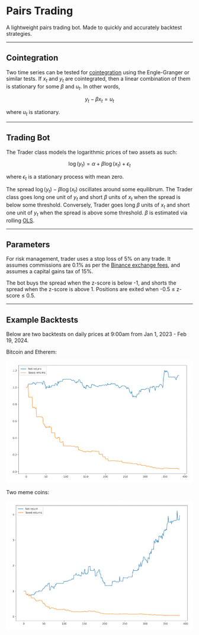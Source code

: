 # Pairs Trading

A lightweight pairs trading bot. Made to quickly and accurately backtest strategies. 

---

## Cointegration

Two time series can be tested for [cointegration](https://en.wikipedia.org/wiki/Cointegration) using the Engle-Granger or similar tests. If $x_t$ and $y_t$ are cointegrated, then a linear combination of them is stationary for some $\beta$ and $u_t$. In other words,

$$y_t - \beta x_t = u_t $$

where $u_t$ is stationary.

---

## Trading Bot

The Trader class models the logarithmic prices of two assets as such:

$$\log(y_t) = \alpha + \beta \log(x_t) + \epsilon_t$$

where $\epsilon_t$ is a stationary process with mean zero. 

The spread $\log(y_t) - \beta \log(x_t)$ oscillates around some equilibrum. The Trader class goes long one unit of $y_t$ and short $\beta$ units of $x_t$ when the spread is below some threshold. Conversely, Trader goes long  $\beta$ units of $x_t$ and short one unit of $y_t$ when the spread is above some threshold. $\beta$ is estimated via rolling [OLS](https://en.wikipedia.org/wiki/Ordinary_least_squares).

---

## Parameters

For risk management, trader uses a stop loss of 5% on any trade. It assumes commissions are 0.1% as per the [Binance exchange fees](https://www.binance.com/en/fee/trading), and assumes a capital gains tax of 15%.

The bot buys the spread when the z-score is below -1, and shorts the spread when the z-score is above 1. Positions are exited when -0.5 $\leq$ z-score $\leq$ 0.5. 

---

## Example Backtests

Below are two backtests on daily prices at 9:00am from Jan 1, 2023 - Feb 19, 2024. 

Bitcoin and Etherem:

<img src="img/btc-eth.png" width="600">


Two meme coins:

<img src="img/meme-coins.png" width="600">
